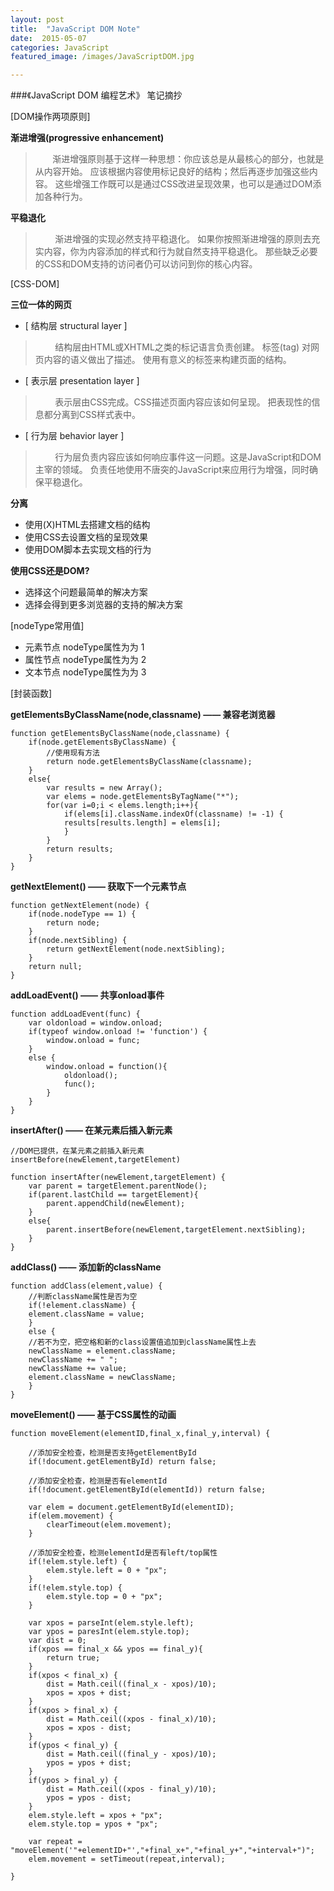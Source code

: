```yaml
---
layout: post
title:  "JavaScript DOM Note"
date:  2015-05-07
categories: JavaScript
featured_image: /images/JavaScriptDOM.jpg

---
```


###《JavaScript DOM 编程艺术》 笔记摘抄

[DOM操作两项原则]

<b>渐进增强(progressive enhancement)</b>

> &nbsp;&nbsp;&nbsp;&nbsp;&nbsp;&nbsp;&nbsp;渐进增强原则基于这样一种思想：你应该总是从最核心的部分，也就是从内容开始。
应该根据内容使用标记良好的结构；然后再逐步加强这些内容。
这些增强工作既可以是通过CSS改进呈现效果，也可以是通过DOM添加各种行为。

<b>平稳退化</b>

> &nbsp;&nbsp;&nbsp;&nbsp;&nbsp;&nbsp;&nbsp;
渐进增强的实现必然支持平稳退化。
如果你按照渐进增强的原则去充实内容，你为内容添加的样式和行为就自然支持平稳退化。
那些缺乏必要的CSS和DOM支持的访问者仍可以访问到你的核心内容。

[CSS-DOM]

<b>三位一体的网页</b>

- <span>[ 结构层 structural layer ]</span>

> &nbsp;&nbsp;&nbsp;&nbsp;&nbsp;&nbsp;&nbsp;
结构层由HTML或XHTML之类的标记语言负责创建。
标签(tag) 对网页内容的语义做出了描述。
使用有意义的标签来构建页面的结构。
    
- <span>[ 表示层 presentation layer ]
    
> &nbsp;&nbsp;&nbsp;&nbsp;&nbsp;&nbsp;&nbsp;
表示层由CSS完成。CSS描述页面内容应该如何呈现。
把表现性的信息都分离到CSS样式表中。
    
- <span>[ 行为层 behavior layer ]</span>
    
> &nbsp;&nbsp;&nbsp;&nbsp;&nbsp;&nbsp;&nbsp;
行为层负责内容应该如何响应事件这一问题。这是JavaScript和DOM主宰的领域。
负责任地使用不唐突的JavaScript来应用行为增强，同时确保平稳退化。


<b>分离</b>

>
- 使用(X)HTML去搭建文档的结构
- 使用CSS去设置文档的呈现效果
- 使用DOM脚本去实现文档的行为

<b>使用CSS还是DOM?</b>

> 
- 选择这个问题最简单的解决方案
- 选择会得到更多浏览器的支持的解决方案

[nodeType常用值]

>   
- <span>元素节点</span> nodeType属性为为 <span>1<span>
- <span>属性节点</span> nodeType属性为为 <span>2<span>
- <span>文本节点</span> nodeType属性为为 <span>3<span>


    
    
[封装函数]

<b>getElementsByClassName(node,classname) —— 兼容老浏览器</b>

    function getElementsByClassName(node,classname) {
        if(node.getElementsByClassName) {
            //使用现有方法
            return node.getElementsByClassName(classname);
        }
        else{
            var results = new Array();
            var elems = node.getElementsByTagName("*");
            for(var i=0;i < elems.length;i++){
                if(elems[i].className.indexOf(classname) != -1) {
                results[results.length] = elems[i];
                }
            }
            return results;
        }
    }

        
<b>getNextElement() —— 获取下一个元素节点</b>

    function getNextElement(node) {
        if(node.nodeType == 1) {
            return node;
        }
        if(node.nextSibling) {
            return getNextElement(node.nextSibling);
        }
        return null;
    }
        
<b>addLoadEvent() —— 共享onload事件</b>

    function addLoadEvent(func) {
        var oldonload = window.onload;
        if(typeof window.onload != 'function') {
            window.onload = func;
        }
        else {
            window.onload = function(){
                oldonload();
                func();
            }
        }
    }
        
        
<b>insertAfter() —— 在某元素后插入新元素</b>

    //DOM已提供，在某元素之前插入新元素
    insertBefore(newElement,targetElement) 

    function insertAfter(newElement,targetElement) {
        var parent = targetElement.parentNode();
        if(parent.lastChild == targetElement){
            parent.appendChild(newElement);
        }
        else{
            parent.insertBefore(newElement,targetElement.nextSibling);
        }
    }
        
<b>addClass() —— 添加新的className</b>
        
    function addClass(element,value) {
        //判断className属性是否为空
        if(!element.className) {
        element.className = value;
        }
        else {
        //若不为空，把空格和新的class设置值追加到className属性上去
        newClassName = element.className;
        newClassName += " ";
        newClassName += value;
        element.className = newClassName;
        }
    }
        
<b>moveElement() —— 基于CSS属性的动画</b>

    function moveElement(elementID,final_x,final_y,interval) {

        //添加安全检查，检测是否支持getElementById
        if(!document.getElementById) return false;

        //添加安全检查，检测是否有elementId
        if(!document.getElementById(elementId)) return false;

        var elem = document.getElementById(elementID);
        if(elem.movement) {
            clearTimeout(elem.movement);
        }

        //添加安全检查，检测elementId是否有left/top属性
        if(!elem.style.left) {
            elem.style.left = 0 + "px";
        }
        if(!elem.style.top) {
            elem.style.top = 0 + "px";
        }

        var xpos = parseInt(elem.style.left);
        var ypos = paresInt(elem.style.top);
        var dist = 0;
        if(xpos == final_x && ypos == final_y){
            return true;
        }
        if(xpos < final_x) {
            dist = Math.ceil((final_x - xpos)/10);
            xpos = xpos + dist;
        }
        if(xpos > final_x) {
            dist = Math.ceil((xpos - final_x)/10);
            xpos = xpos - dist;
        }
        if(ypos < final_y) {
            dist = Math.ceil((final_y - xpos)/10);
            ypos = ypos + dist;
        }
        if(ypos > final_y) {
            dist = Math.ceil((xpos - final_y)/10);
            ypos = ypos - dist;
        }
        elem.style.left = xpos + "px";
        elem.style.top = ypos + "px";

        var repeat = "moveElement('"+elementID+"',"+final_x+","+final_y+","+interval+")";
        elem.movement = setTimeout(repeat,interval);

    }

        
    
